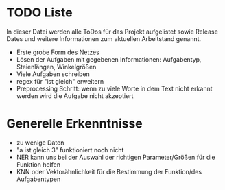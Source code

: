 # TODO Liste
In dieser Datei werden alle ToDos für das Projekt aufgelistet sowie Release Dates und weitere Informationen zum aktuellen
Arbeitstand genannt.

- Erste grobe Form des Netzes
- Lösen der Aufgaben mit gegebenen Informationen: Aufgabentyp, Steienlängen, Winkelgrößen
- Viele Aufgaben schreiben
- regex für "ist gleich" erweitern
- Preprocessing Schritt: wenn zu viele Worte in dem Text nicht erkannt werden wird die Aufgabe nicht akzeptiert


# Generelle Erkenntnisse
- zu wenige Daten
- "a ist gleich 3" funktioniert noch nicht
- NER kann uns bei der Auswahl der richtigen Parameter/Größen für die Funktion helfen
- KNN oder Vektorähnlichkeit für die Bestimmung der Funktion/des Aufgabentypen